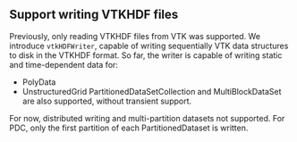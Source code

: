 ## Support writing VTKHDF files

Previously, only reading VTKHDF files from VTK was supported. We introduce `vtkHDFWriter`,
capable of writing sequentially VTK data structures to disk in the VTKHDF format.
So far, the writer is capable of writing static and time-dependent data for:
- PolyData
- UnstructuredGrid
PartitionedDataSetCollection and MultiBlockDataSet are also supported, without transient support.

For now, distributed writing and multi-partition datasets not supported.
For PDC, only the first partition of each PartitionedDataset is written.
